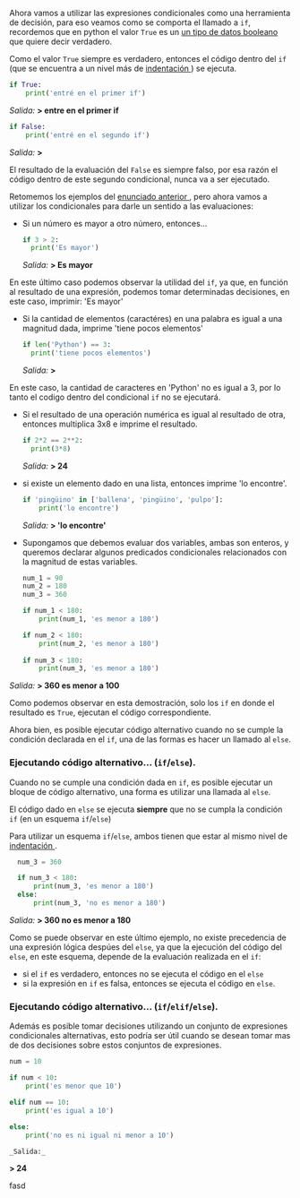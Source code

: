 Ahora vamos a utilizar las expresiones condicionales como una herramienta de decisión, para eso veamos como se comporta el llamado a `if`, recordemos que en python el valor `True` es un <a href=https://es.wikipedia.org/wiki/Tipo_de_dato_l%C3%B3gico > un tipo de datos booleano </a>que quiere decir verdadero.

Como el valor `True` siempre es verdadero, entonces el código dentro del `if` (que se encuentra a un nivel más de <a href=https://es.wikipedia.org/wiki/Indentaci%C3%B3n> indentación </a>) se ejecuta.

``` python
if True:
    print('entré en el primer if')
```
_Salida:_
**> entre en el primer if**

``` python
if False:
    print('entré en el segundo if')
```
_Salida:_
**>**


El resultado de la evaluación del `False` es siempre falso, por esa razón el código dentro de este segundo condicional, nunca va a ser ejecutado.

Retomemos los ejemplos del <a href=#/guides/dh-mumuki/mumuki-guia-python-python-ds-condicionales/exercises/4 >enunciado anterior </a>, pero ahora vamos a utilizar los condicionales para darle un sentido a las evaluaciones:

  * Si un número es mayor a otro número, entonces...
      
      ``` python
    if 3 > 2:
        print('Es mayor')
    ```
    _Salida:_
  **> Es mayor**

En este último caso podemos observar la utilidad del `if`, ya que, en función al resultado de una expresión, podemos tomar determinadas decisiones, en este caso, imprimir: 'Es mayor'

  * Si la cantidad de elementos (caractéres) en una palabra es igual a una magnitud dada, imprime 'tiene pocos elementos'
      
      ``` python
    if len('Python') == 3:
        print('tiene pocos elementos')
    ```
    _Salida:_ 
  **>**

En este caso, la cantidad de caracteres en 'Python' no es igual a 3, por lo tanto el codigo dentro del condicional `if` no se ejecutará.

  * Si el resultado de una operación numérica es igual al resultado de otra, entonces multiplica 3x8 e imprime el resultado.
      
      ``` python
    if 2*2 == 2**2:
        print(3*8)
    ```
    _Salida:_
  **> 24**

  * si existe un elemento dado en una lista, entonces imprime 'lo encontre'.
      
    ``` python
    if 'pingüino' in ['ballena', 'pingüino', 'pulpo']:
        print('lo encontre')
    ```
    _Salida:_
  **> 'lo encontre'**



  * Supongamos que debemos evaluar dos variables, ambas son enteros, y queremos declarar algunos predicados condicionales relacionados con la magnitud de estas variables.

    ``` python
    num_1 = 90
    num_2 = 180
    num_3 = 360
    
    if num_1 < 180:
        print(num_1, 'es menor a 180')
    
    if num_2 < 180:
        print(num_2, 'es menor a 180')
        
    if num_3 < 180:
        print(num_3, 'es menor a 180')
    ```
  _Salida:_
  **> 360 es menor a 100**

Como podemos observar en esta demostración, solo los `if` en donde el resultado es `True`, ejecutan el código correspondiente.

Ahora bien, es posible ejecutar código alternativo cuando no se cumple la condición declarada en el `if`, una de las formas es hacer un llamado al `else`.

### Ejecutando código alternativo... (`if`/`else`).

Cuando no se cumple una condición dada en `if`, es posible ejecutar un bloque de código alternativo, una forma es utilizar una llamada al `else`.

El código dado en `else` se ejecuta **siempre** que no se cumpla la condición `if` (en un esquema `if`/`else`)

Para utilizar un esquema `if`/`else`, ambos tienen que estar al mismo nivel de <a href=https://es.wikipedia.org/wiki/Indentaci%C3%B3n> indentación </a>. 

  ``` python
    num_3 = 360

    if num_3 < 180:
        print(num_3, 'es menor a 180')
    else:
        print(num_3, 'no es menor a 180')
  ```
  
  _Salida:_
  **> 360 no es menor a 180**



Como se puede observar en este último ejemplo, no existe precedencia de una expresión lógica despúes del `else`, ya que la ejecución del código del `else`, en este esquema, depende de la evaluación realizada en el `if`: 
  
  * si el `if` es verdadero, entonces no se ejecuta el código en el `else`
  * si la expresión en `if` es falsa, entonces se ejecuta el código en `else`.


### Ejecutando código alternativo... (`if`/`elif`/`else`).

Además es posible tomar decisiones utilizando un conjunto de expresiones condicionales alternativas, esto podría ser útil cuando se desean tomar mas de dos decisiones sobre estos conjuntos de expresiones.


``` python
num = 10

if num < 10:
    print('es menor que 10')

elif num == 10:
    print('es igual a 10')
    
else:
    print('no es ni igual ni menor a 10')

```

    _Salida:_
  **> 24**

fasd
